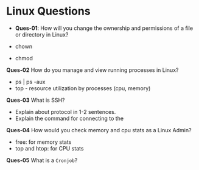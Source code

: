 # Linux Questions

- **Ques-01**: How will you change the ownership and permissions of a file or directory in Linux?

- chown
- chmod

**Ques-02** How do you manage and view running processes in Linux?

- ps | ps -aux
- top - resource utilization by processes (cpu, memory)

**Ques-03** What is SSH?

- Explain about protocol in 1-2 sentences.
- Explain the command for connecting to the

**Ques-04** How would you check memory and cpu stats as a Linux Admin?

- free: for memory stats
- top and htop: for CPU stats

**Ques-05** What is a `Cronjob`?
